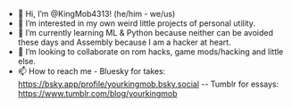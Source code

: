 - 👋 Hi, I’m @KingMob4313! (he/him - we/us)
- 👀 I’m interested in my own weird little projects of personal utility.
- 🌱 I’m currently learning ML & Python because neither can be avoided these days and Assembly because I am a hacker at heart.
- 💞️ I’m looking to collaborate on rom hacks, game mods/hacking and little else.
- 📫 How to reach me - Bluesky for takes: https://bsky.app/profile/yourkingmob.bsky.social -- Tumblr for essays: https://www.tumblr.com/blog/yourkingmob
<!---
KingMob4313/KingMob4313 is a ✨ special ✨ repository because its `README.md` (this file) appears on your GitHub profile.
You can click the Preview link to take a look at your changes.
--->

